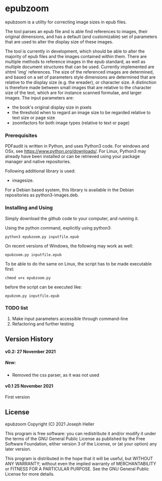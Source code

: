 # epubzoom
epubzoom is a utility for correcting image sizes in epub files.

The tool parses an epub file and is able find references to images, their original dimensions, and has a default (and customizable) set of parameters that are used to alter the display size of these images. 

The tool is currently in development, which should be able to alter the majority of epub files and the images contained within them. There are multiple methods to reference images in the epub standard, as well as multiple document structures that can be used. Currently implemented are xhtml 'img' references. The size of the referenced images are determined, and based on a set of parameters style dimensions are determined that are relative to the display size (e.g. the ereader), or character size. A distinction is therefore made between small images that are relative to the character size of the text, which are for instance scanned formulae, and larger images. The input parameters are:
- the book's original display size in pixels
- the threshold when to regard an image size to be regarded relative to text size or page size
- zoomfactors for both image types (relative to text or page)

### Prerequisites

PDFaudit is written in Python, and uses Python3 code. For windows and OSx, see https://www.python.org/downloads/. For Linux, Python3 may already have been installed or can be retrieved using your package manager and native repositories. 

Following additional library is used: 
- imagesize. 

For a Debian based system, this library is available in the Debian repositories as python3-images.deb.

### Installing and Using

Simply download the github code to your computer, and running it.

Using the python command, explicitly using python3:
```
python3 epubzoom.py inputfile.epub
```

On recent versions of Windows, the following may work as well:
```
epubzoom.py inputfile.epub
```

To be able to do the same on Linux, the script has to be made executable first:
```
chmod u+x epubzoom.py
```
before the script can be executed like:
```
epubzom.py inputfile.epub
```

### TODO list
1) Make input parameters accessible through command-line
2) Refactoring and further testing

## Version History

#### v0.2: 27 November 2021
##### New:
- Removed the css parser, as it was not used


#### v0.1 25 November 2021
First version


## License

epubzoom Copyright (C) 2021 Joseph Heller

This program is free software: you can redistribute it and/or modify it under the terms of the GNU General Public License as published by the Free Software Foundation, either version 3 of the License, or (at your option) any later version.

This program is distributed in the hope that it will be useful, but WITHOUT ANY WARRANTY; without even the implied warranty of MERCHANTABILITY or FITNESS FOR A PARTICULAR PURPOSE.  See the GNU General Public License for more details.





